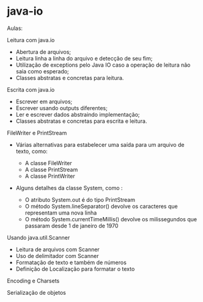 # java-io


Aulas:

Leitura com java.io
- Abertura de arquivos;
- Leitura linha a linha do arquivo e detecção de seu fim;
- Utilização de exceptions pelo Java IO caso a operação de leitura não saia como esperado;
- Classes abstratas e concretas para leitura.

Escrita com java.io
- Escrever em arquivos;
- Escrever usando outputs diferentes;
- Ler e escrever dados abstraindo implementação;
- Classes abstratas e concretas para escrita e leitura.

FileWriter e PrintStream
- Várias alternativas para estabelecer uma saída para um arquivo de texto, como:
    - A classe FileWriter
    - A classe PrintStream
    - A classe PrintWriter

- Alguns detalhes da classe System, como :
    - O atributo System.out é do tipo PrintStream
    - O método System.lineSeparator() devolve os caracteres que representam uma nova linha
    - O método System.currentTimeMillis() devolve os milissegundos que passaram desde 1 de janeiro de 1970

Usando java.util.Scanner  
- Leitura de arquivos com Scanner  
- Uso de delimitador com Scanner  
- Formatação de texto e também de números  
- Definição de Localização para formatar o texto  

Encoding e Charsets

Serialização de objetos